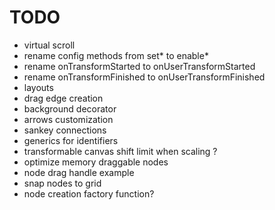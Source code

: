 # TODO

- virtual scroll
- rename config methods from set* to enable*
- rename onTransformStarted to onUserTransformStarted
- rename onTransformFinished to onUserTransformFinished
- layouts
- drag edge creation
- background decorator
- arrows customization
- sankey connections
- generics for identifiers
- transformable canvas shift limit when scaling ?
- optimize memory draggable nodes
- node drag handle example
- snap nodes to grid
- node creation factory function?
